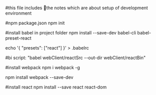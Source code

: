 #this file includes  the notes which are about setup of development environment

#npm  package.json
npm init

#install babel in project folder 
npm install --save-dev babel-cli babel-preset-react

echo '{ "presets": ["react"] }' > .babelrc

#bi script: "babel  webClient/reactSrc --out-dir webClient/reactBin"

#install webpack
npm i webpack -g

npm install webpack --save-dev


#install react 
npm install --save react react-dom


